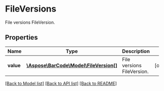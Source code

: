 # FileVersions

File versions FileVersion.

## Properties
Name | Type | Description | Notes
---- | ---- | ----------- | -----
**value** | [**\Aspose\BarCode\Model\FileVersion[]**](FileVersion.md) | File versions FileVersion. | [optional] 

[[Back to Model list]](../../README.md#documentation-for-models) [[Back to API list]](../../README.md#documentation-for-api-endpoints) [[Back to README]](../../README.md)


